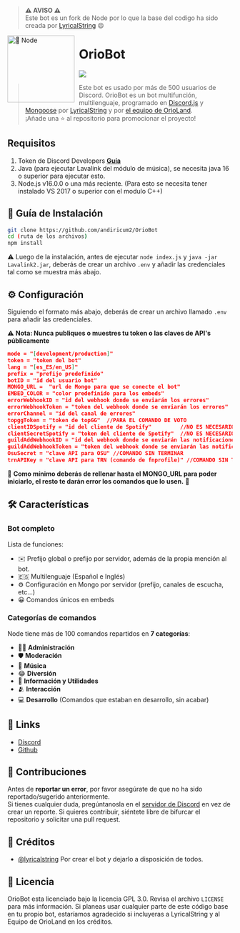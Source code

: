 > **⚠ AVISO ⚠**  
> Este bot es un fork de Node por lo que la base del codigo ha sido creada por [LyricalString](https://github.com/LyricalString) 😄

<img width="150" height="150" align="left" style="float: left; margin: 0 10px 0 0;" alt="🤖 Node" src="https://i.goopics.net/52j27r.jpg">  

# OrioBot

[![](https://img.shields.io/github/languages/top/andiricum2/OrioBot)](https://bot.orioland.com)

> Este bot es usado por más de 500 usuarios de Discord.
OrioBot es un bot multifunción, multilenguaje, programado en [Discord.js](https://discord.js.org) y [Mongoose](https://mongoosejs.com/docs/api.html) por [LyricalString](https://github.com/LyricalString) y por [el equipo de OrioLand](https://new.orioland.com).  
¡Añade una ⭐ al repositorio para promocionar el proyecto!

## Requisitos

1. Token de Discord Developers **[Guía](https://discordjs.guide/preparations/setting-up-a-bot-application.html#creating-your-bot)**
2. Java (para ejecutar Lavalink del módulo de música), se necesita java 16 o superior para ejecutar esto.
3. Node.js v16.0.0 o una más reciente. (Para esto se necesita tener instalado VS 2017 o superior con el modulo C++)


## 🚀 Guía de Instalación

```sh
git clone https://github.com/andiricum2/OrioBot
cd (ruta de los archivos)
npm install
```

⚠️ Luego de la instalación, antes de ejecutar `node index.js` y `java -jar Lavalink2.jar`, deberás de crear un archivo `.env` y añadir las credenciales tal como se muestra más abajo. 

## ⚙️ Configuración

Siguiendo el formato más abajo, deberás de crear un archivo llamado `.env` para añadir las credenciales.

⚠️ **Nota: Nunca publiques o muestres tu token o las claves de API's públicamente** 

```json
mode = "[development/production]"
token = "token del bot"
lang = "[es_ES/en_US]"
prefix = "prefijo predefinido"
botID = "id del usuario bot"
MONGO_URL =  "url de Mongo para que se conecte el bot"
EMBED_COLOR = "color predefinido para los embeds"
errorWebhookID = "id del webhook donde se enviarán los errores"
errorWebhookToken = "token del webhook donde se enviarán los errores"
errorChannel = "id del canal de errores"
topggToken = "token de topGG"  //PARA EL COMANDO DE VOTO
clientIDSpotify = "id del cliente de Spotify"         //NO ES NECESARIO YA QUE EL MODULO DE SPOTIFY NO FUNCIONA
clientSecretSpotify = "token del cliente de Spotify"  //NO ES NECESARIO YA QUE EL MODULO DE SPOTIFY NO FUNCIONA
guildAddWebhookID = "id del webhook donde se enviarán las notificaciones para nuevos servidores"
guildAddWebhookToken = "token del webhook donde se enviarán las notificaciones para nuevos servidores"
OsuSecret = "clave API para OSU" //COMANDO SIN TERMINAR
trnAPIKey = "clave API para TRN (comando de fnprofile)" //COMANDO SIN TERMINAR
```
🚨 **Como mínimo deberás de rellenar hasta el MONGO_URL para poder iniciarlo, el resto te darán error los comandos que lo usen.** 🚨



## 🛠️ Características

### Bot completo

Lista de funciones:
*   ✉️ Prefijo global o prefijo por servidor, además de la propia mención al bot.
*   🇪🇸 Multilenguaje (Español e Inglés)
*   ⚙️ Configuración en Mongo por servidor (prefijo, canales de escucha, etc...)
*   😀 Comandos únicos en embeds



### Categorías de comandos

Node tiene más de 100 comandos repartidos en  **7 categorías**:

*   👩‍💼 **Administración**
*   🛡 **Moderación**
*   🎵 **Música**
*   😂 **Diversión**
*   🚩 **Información y Utilidades**
*   🫂 **Interacción**
*   💻 **Desarrollo** (Comandos que estaban en desarrollo, sin acabar)

## 📎 Links

*   [Discord](https://discord.orioland.com)
*   [Github](https://github.com/andiricum2)

## 🤝 Contribuciones

Antes de **reportar un error**, por favor asegúrate de que no ha sido reportado/sugerido anteriormente.   
Si tienes cualquier duda, pregúntanosla en el [servidor de Discord](https://discord.orioland.com) en vez de crear un reporte.
Si quieres contribuir, siéntete libre de bifurcar el repositorio y solicitar una pull request.

## 📝 Créditos

* [@lyricalstring](https://github.com/LyricalString) Por crear el bot y dejarlo a disposición de todos.

## 📜 Licencia

OrioBot esta licenciado bajo la licencia GPL 3.0. Revisa el archivo `LICENSE` para más información. Si planeas usar cualquier parte de este código base en tu propio bot, estaríamos agradecido si incluyeras a LyricalString y al Equipo de OrioLand en los créditos.
